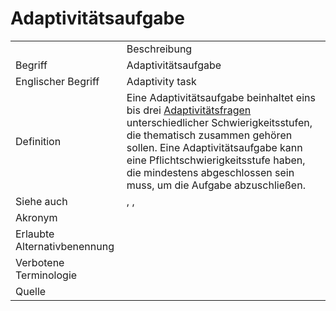 # Adaptivitätsaufgabe

<link-summary rel="summary"/>
<card-summary rel="summary"/>
<web-summary rel="summary"/>


<table>
    <tr>
        <td></td>
        <td>Beschreibung</td>
    </tr>
    <tr>
        <td>Begriff</td>
        <td>Adaptivitätsaufgabe</td>
    </tr>
    <tr>
        <td>Englischer Begriff</td>
        <td>Adaptivity task</td>
    </tr>
    <tr>
        <td>Definition</td>
        <td id="summary" >Eine Adaptivitätsaufgabe beinhaltet eins bis drei <a href="Adaptivitätsfrage-GE.md">Adaptivitätsfragen</a> unterschiedlicher Schwierigkeitsstufen, die thematisch zusammen gehören sollen. Eine Adaptivitätsaufgabe kann eine Pflichtschwierigkeitsstufe haben, die mindestens abgeschlossen sein muss, um die Aufgabe abzuschließen. </td>
    </tr>  
    <tr>
        <td>Siehe auch</td>
        <td><a href="Adaptivitätselement-GE.md"></a>, <a href="Adaptivitätsfrage-GE.md"></a>, <a href="Adaptivitätshinweis-GE.md"></a></td>
    </tr>
    <tr>
        <td>Akronym</td>
        <td></td>
    </tr>
   <tr>
        <td>Erlaubte Alternativbenennung</td>
        <td></td>
    </tr>
   <tr>
        <td>Verbotene Terminologie</td>
        <td></td>
    </tr>
   <tr>
        <td>Quelle</td>
        <td></td>
    </tr>
</table>